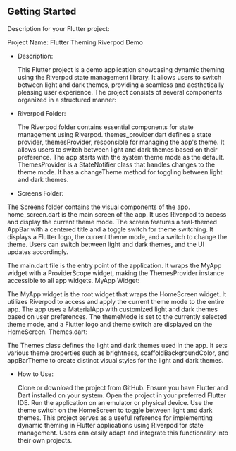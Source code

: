 ## Getting Started

Description for your Flutter project:

Project Name: Flutter Theming Riverpod Demo

- Description:

  This Flutter project is a demo application showcasing dynamic theming using the Riverpod state management library. It allows users to     switch between light and dark themes, providing a seamless and aesthetically pleasing user experience. The project consists of            several components organized in a structured manner:

- Riverpod Folder:

  The Riverpod folder contains essential components for state management using Riverpod.
  themes_provider.dart defines a state provider, themesProvider, responsible for managing the app's theme. It allows users to switch 
  between light and dark themes based on their preference. The app starts with the system theme mode as the default.
  ThemesProvider is a StateNotifier class that handles changes to the theme mode. It has a changeTheme method for toggling between 
  light and dark themes.

- Screens Folder:

The Screens folder contains the visual components of the app.
home_screen.dart is the main screen of the app. It uses Riverpod to access and display the current theme mode.
The screen features a teal-themed AppBar with a centered title and a toggle switch for theme switching. It displays a Flutter logo, the current theme mode, and a switch to change the theme. Users can switch between light and dark themes, and the UI updates accordingly.

The main.dart file is the entry point of the application.
It wraps the MyApp widget with a ProviderScope widget, making the ThemesProvider instance accessible to all app widgets.
MyApp Widget:

The MyApp widget is the root widget that wraps the HomeScreen widget.
It utilizes Riverpod to access and apply the current theme mode to the entire app.
The app uses a MaterialApp with customized light and dark themes based on user preferences. The themeMode is set to the currently selected theme mode, and a Flutter logo and theme switch are displayed on the HomeScreen.
Themes.dart:

The Themes class defines the light and dark themes used in the app.
It sets various theme properties such as brightness, scaffoldBackgroundColor, and appBarTheme to create distinct visual styles for the light and dark themes.

- How to Use:

    Clone or download the project from GitHub.
    Ensure you have Flutter and Dart installed on your system.
    Open the project in your preferred Flutter IDE.
    Run the application on an emulator or physical device.
    Use the theme switch on the HomeScreen to toggle between light and dark themes.
    This project serves as a useful reference for implementing dynamic theming in Flutter applications using Riverpod for state 
    management. Users can easily adapt and integrate this functionality into their own projects.

